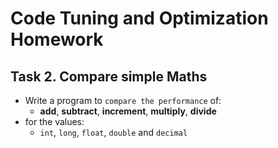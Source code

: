 # Code Tuning and Optimization Homework
 
## Task 2. Compare simple Maths
*	Write a program to `compare the performance` of:
	*	**add**, **subtract**, **increment**, **multiply**, **divide**
*	for the values:
	*	`int`, `long`, `float`, `double` and `decimal`
